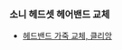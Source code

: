 ### 소니 헤드셋 헤어밴드 교체
- [헤드밴드 가죽 교체, 클리앙](https://www.clien.net/service/board/use/16225987#comment-head)
